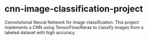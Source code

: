 # cnn-image-classification-project
Convolutional Neural Network for image classification. This project implements a CNN using TensorFlow/Keras to classify images from a labeled dataset with high accuracy.
